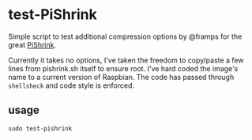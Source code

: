 # test-PiShrink

Simple script to test additional compression options by @framps for the great [PiShrink](https://github.com/Drewsif/PiShrink).

Currently it takes no options, I've taken the freedom to copy/paste a few lines from pishrink.sh itself to ensure root. I've hard coded the image's name to a current version of Raspbian. The code has passed through `shellsheck` and code style is enforced.

## usage

`sudo test-pishrink`
